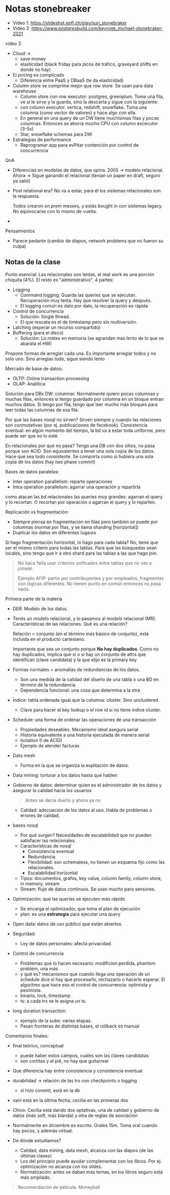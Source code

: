# Notas stonebreaker

- Video 1: https://slideshot.epfl.ch/play/suri_stonebraker
- Video 2: https://www.postgresbuild.com/keynote_michael-stonebraker-2021

video 2:

- Cloud ->
  - save money
  - elasticidad (black friday para picos de tráfico, graveyard shifts en donde
    no hay)
- El pricing es complicado
  - Diferencia entre PaaS y DBaaS (te da elasticidad)
- Column store se comprime mejor que row store. Se usan para data warehouse
  - Column store con row executor: postgres, greenplum. Toma una fila, ve si le
    sirve y la guarda, sino la descarta y sigue con la siguiente.
  - con column executor: vertica, redshift, snowflake. Toma una columna (como
    vector de valores) y hace algo con ella.
  - En general en una query de un DW tiene muchísimas filas y pocas columnas.
    Entonces se ahorra mucho CPU con column excecutor (3-5x)
  - Star, snowflake schemas para DW
- Estrategias de performance
  - Reprogramar app para evPitar contención por control de concurrencia

QnA

- Diferencias en modelos de datos, que opina. 2005 -> modelo relacional. Ahora
  -> Sigue ganando el relacional (tenían un paper en draft, seguro ya salió)
- Post relational era? No va a estar, para él los sistemas relacionales son la
  respuesta.

  Todos crearon *on prem* messes, y estás bought in con sistemas legacy. No
  equivocarse con lo mismo de vuelta.
- 

Pensamientos

- Parece pedante (cambio de diapos, network problems que no fueron su culpa)

## Notas de la clase

Punto esencial: Las relacionales son lentas, el real work es una porción
chiquita (4%). El resto es "administrativo". 4 partes:

- Logging
  - Command logging: Guarda las queries que se ejecutan. Recuperación muy lenta.
    Hay que resolver la query y después.
  - El logging común es dato por dato, la recuperación es rápida
- Control de concurrencia
  - Solución: Single thread.
  - El que rescata es el de timestamp pero sin multiversión.
- Latching (esperar un recurso compartido)
- Buffering (para el disco)
  - Solución: Lo metes en memoria (se agrandan mas lento de lo que se abarata el HW)

Propone formas de arreglar cada una. Es importante arreglar todos y no solo uno.
Sino arreglas todo, sigue siendo lento

Mercado de base de datos:

- OLTP: Online transaction processing
- OLAP: Analitica

Solución para DBs DW: columnar. Normalmente quiero pocas columnas y muchas
filas, entonces si tengo guardado por columna en un bloque entran muchos datos.
Si tengo por fila, tengo que leer mucho más bloques para leer todas las columnas
de esa fila.

Por qué las bases nosql no sirven? Sirven siempre y cuando las relaciones son
conmutativas (por ej. publicaciones de facebook). Consistencia eventual: en
algún momento del tiempo, la bd va a estar toda uniforme, pero puede ser que no
lo esté.

En relacionales por qué no pasa? Tengo una DB con dos sitios, no pasa porque son
ACID. Son equivalentes a tener una sola copia de los datos. Hace que sea todo
consistente. Se comporta como si hubiera una sola copia de los datos (hay two
phase commit)

Bases de datos paralelas:

- Inter operation parallelism: reparte operaciones
- Intra operation parallelism: agarrar una operación y repartirla

como atacan las bd relacionales las queries muy grandes: agarran el query y lo
recortan. O recortan por operación o agarran el query y lo reparten.

Replicación vs fragmentación: 

- Siempre piensa en fragmentación en filas pero también se puede por columnas
  (normal por filas, y se llama sharding [horizontal])
- Duplicar los datos en diferentes lugares

Si hago fragmentación horizontal, lo hago para cada tabla? No, tiene que ser el
mismo criterio para todas las tablas. Para que las búsquedas sean locales, sino
tengo que ir a otro shard para las tablas a las que hago join.

> No hace falta usar criterios unificados entre tablas que no vas a joinear.
>
> Ejemplo AFIP: partis por contribuyentes y por empleados, fragmentas con
> lógicas diferentes. No tienen punto en común entonces no pasa nada.

Primera parte de la materia

- DER: Modelo de los datos.
- Tenés un modelo relacional, y lo pasamos al modelo relacional (MR).
  Características de las relaciones. Qué es una relación?

  Relación = conjunto (en el término más básico de conjunto), está incluida en
  el producto cartesiano.

  Importante que sea un conjunto porque **No hay duplicados**. Como no hay
  duplicados, implica que si o si hay un conjunto de attrs que identifican
  (clave candidata) y la que elijo es la primary key

- Formas normales = anomalías de redundancias de los datos.
  - Son una medida de la calidad del diseño de una tabla o una BD en término de
  la redundancia.
  - Dependencia funcional: una cosa que determina a la otra

- Índice: tabla ordenada igual que la columna: cluster. Sino unclustered.
  - Clave para hacer el key lookup o el row id si no tiene índice cluster.
- Schedule: una forma de ordenar las operaciones de una transacción
  - Propiedades deseables. Mecanismo ideal asegura serial
  - Historia equivalente a una historia ejecutada de manera serial
  - Isolation (I de ACID)
  - Ejemplo de atender facturas
- Data mesh
  - Forma en la que se organiza la explitación de datos.
- Data mining: torturar a los datos hasta que hablen
- Gobierno de datos: determinar quien es el administrador de los datos y
  asegurar la calidad hacia los usuarios

  > Antes se decía dueño y ahora ya no

  - Calidad: adecuación de los datos al uso. Habla de problemas o errores de
    calidad.

- bases nosql
  - Por qué surgen? Necesidades de escalabilidad que no pueden satisfacer las
    relacionales.
  - Características de nosql
    - Consistencia eventual
    - Redundancia
    - Flexibilidad: son schemaless, no tienen un esquema fijo como las
      relacionales.
    - Escalabilidad horizontal
  - Tipos: documentos, grafos, key value, column family, column store, in
    memory, stream
  - Stream: flujo de datos continuos. Se usan mucho para sensores. 

- Optimización: que las queries se ejecuten más rápido
  - Se encarga el optimizador, que toma el plan de ejecución
  - plan: es una **estrategia** para ejecutar una query

- Open data: datos de uso público que están abiertos.  

- Seguridad: 
  - Ley de datos personales: afecta privacidad.

- Control de concurrencia
  - Problemas que lo hacen necesario: modificion perdida, phantom problem, una más
  - y qué es? mecanismos que cuando llega una operación de un schedule dice si
    hay que procesarlo, rechazarlo o hacerlo esperar. El algoritmo que hace eso
   el control de concurrencia: optimista y pesimista.
  - binario, lock, timestamp
  - ts: a cada trx se le asigna un ts.

- long duration transaction:
  - ejemplo de la sube: varias etapas.
  - Pasan fronteras de distintas bases, el rollback es manual

Comentarios finales:

- final teórico, conceptual
  - puede haber estos campos, cuales son las claves candidatas
  - son cortitas y al pié, no hay que guitarrear
- Que diferencia hay entre consistencia y consistencia eventual
- durabilidad -> relación de las trx con checkpoints o logging
  - si hizo commit, está en la db
- vani está en la última fecha, cecilia en las primeras dos
- Chivo: Cecilia está dando dos optativas, una de calidad y gobierno de datos
  (más soft, más blanda) y otra de reglas de asociación

- Normalmente en diciembre es escrito. Orales 15m. Toma oral cuando hay pocos, y
  además virtual.
- De dónde estudiamos?
  - Calidad, data mining, data mesh, alcanza con las diapos (de las últimas
    clases)
  - Los del principio puede ayudar complementar con los libros. Por ej.
    optimización no alcanza con los slides.
  - Normalización: antes se daban más temas, en los libros seguro está más
    ampliado.

> Recomendación de película: Moneyball